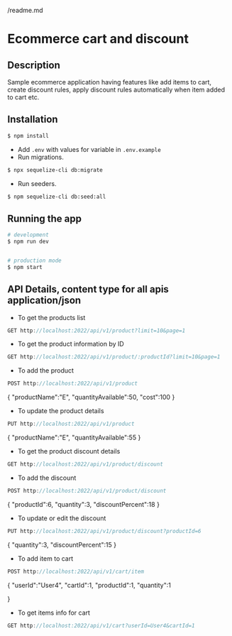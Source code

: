 /readme.md

# **Ecommerce cart and discount**


## Description

Sample ecommerce application having features like add items to cart, create discount rules, apply discount rules automatically when item added to cart etc.

## Installation

```bash
$ npm install
```
- Add `.env` with values for variable in `.env.example`
- Run migrations.
```bash
$ npx sequelize-cli db:migrate
```
- Run seeders.
```bash
$ npm sequelize-cli db:seed:all
```

## Running the app

```bash
# development
$ npm run dev


# production mode
$ npm start
```
## API Details, content type for all apis application/json
- To get the products list
```js
GET http://localhost:2022/api/v1/product?limit=10&page=1

```

- To get the product information by ID
```js
GET http://localhost:2022/api/v1/product/:productId?limit=10&page=1
```

- To add the product
```js
POST http://localhost:2022/api/v1/product
```
{
"productName":"E",
"quantityAvailable":50,
"cost":100
}


- To update the product details
```js
PUT http://localhost:2022/api/v1/product
```
{
"productName":"E",
"quantityAvailable":55
}

- To get the product discount details
```js
GET http://localhost:2022/api/v1/product/discount
```

- To add the discount
```js
POST http://localhost:2022/api/v1/product/discount
```
{
    "productId":6,
    "quantity":3,
    "discountPercent":18
}


- To update or edit the discount
```js
PUT http://localhost:2022/api/v1/product/discount?productId=6
```

{
    "quantity":3,
    "discountPercent":15
}

- To add item to cart
```js
POST http://localhost:2022/api/v1/cart/item
```

{
    "userId":"User4",
    "cartId":1,
    "productId":1,
    "quantity":1

}

- To get items info for cart
```js
GET http://localhost:2022/api/v1/cart?userId=User4&cartId=1
```




